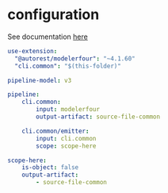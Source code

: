 # configuration

See documentation [here](doc/00-overview.md)

``` yaml
use-extension:
  "@autorest/modelerfour": "~4.1.60"
  "cli.common": "$(this-folder)"

pipeline-model: v3

pipeline:
    cli.common:
        input: modelerfour
        output-artifact: source-file-common

    cli.common/emitter:
        input: cli.common
        scope: scope-here

scope-here:
    is-object: false
    output-artifact:
        - source-file-common
```
